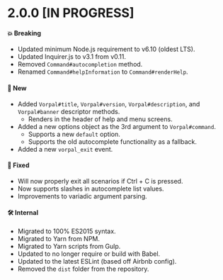 # 2.0.0 [IN PROGRESS]
#### 💥 Breaking
* Updated minimum Node.js requirement to v6.10 (oldest LTS).
* Updated Inquirer.js to v3.1 from v0.11.
* Removed `Command#autocompletion` method.
* Renamed `Command#helpInformation` to `Command#renderHelp`.

#### 🚀 New
* Added `Vorpal#title`, `Vorpal#version`, `Vorpal#description`, and `Vorpal#banner` descriptor methods.
  * Renders in the header of help and menu screens.
* Added a new options object as the 3rd argument to `Vorpal#command`.
  * Supports a new `default` option.
  * Supports the old autocomplete functionality as a fallback.
* Added a new `vorpal_exit` event.

#### 🐞 Fixed
* Will now properly exit all scenarios if Ctrl + C is pressed.
* Now supports slashes in autocomplete list values.
* Improvements to variadic argument parsing.

#### 🛠 Internal
* Migrated to 100% ES2015 syntax.
* Migrated to Yarn from NPM.
* Migrated to Yarn scripts from Gulp.
* Updated to no longer require or build with Babel.
* Updated to the latest ESLint (based off Airbnb config).
* Removed the `dist` folder from the repository.
